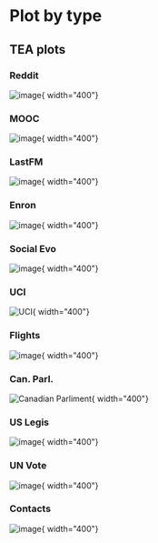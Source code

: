 # Plot by type

## TEA plots


### Reddit
![image](degree/reddit_ave_degree_per_ts.png){ width="400"}

### MOOC
![image](degree/mooc_ave_degree_per_ts.png){ width="400"}

### LastFM
![image](degree/lastfm_ave_degree_per_ts.png){ width="400"}

### Enron
![image](degree/enron_ave_degree_per_ts.png){ width="400"}

### Social Evo
  ![image](degree/SocialEvo_ave_degree_per_ts.png){ width="400"}


### UCI
  ![UCI](degree/uci_ave_degree_per_ts.png){ width="400"}

### Flights
![image](degree/Flights_ave_degree_per_ts.png){ width="400"}

### Can. Parl.
![Canadian Parliment](degree/CanParl_ave_degree_per_ts.png){ width="400"}

### US Legis
![image](degree/USLegis_ave_degree_per_ts.png){ width="400"}

### UN Vote
![image](degree/UNvote_ave_degree_per_ts.png){ width="400"}

### Contacts
![image](degree/Contacts_ave_degree_per_ts.png){ width="400"}
